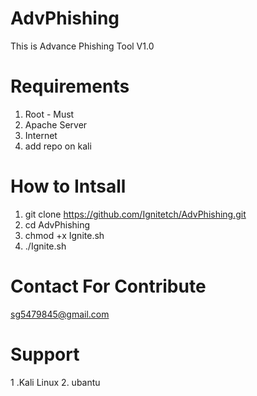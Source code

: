 # AdvPhishing
This is Advance Phishing Tool V1.0

# Requirements
1. Root - Must
2. Apache Server
3. Internet
4. add repo on kali 

# How to Intsall
1. git clone https://github.com/Ignitetch/AdvPhishing.git
2. cd AdvPhishing
3. chmod +x Ignite.sh
4. ./Ignite.sh


# Contact For Contribute
sg5479845@gmail.com
 
# Support 
1 .Kali Linux
2. ubantu

